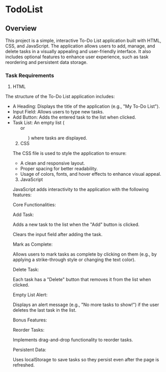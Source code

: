 # TodoList
## Overview
This project is a simple, interactive To-Do List application built with HTML, CSS, and JavaScript. The application allows users to add, manage, and delete tasks in a visually appealing and user-friendly interface. It also includes optional features to enhance user experience, such as task reordering and persistent data storage.

### Task Requirements

1. HTML

The structure of the To-Do List application includes:
- A Heading: Displays the title of the application (e.g., "My To-Do List").
- Input Field: Allows users to type new tasks.
- Add Button: Adds the entered task to the list when clicked.
- Task List: An empty list (<ul> or <ol>) where tasks are displayed.
2. CSS

The CSS file is used to style the application to ensure:

- A clean and responsive layout.
- Proper spacing for better readability.
- Usage of colors, fonts, and hover effects to enhance visual appeal.

3. JavaScript

JavaScript adds interactivity to the application with the following features:

Core Functionalities:

Add Task:

Adds a new task to the list when the "Add" button is clicked.

Clears the input field after adding the task.

Mark as Complete:

Allows users to mark tasks as complete by clicking on them (e.g., by applying a strike-through style or changing the text color).

Delete Task:

Each task has a "Delete" button that removes it from the list when clicked.

Empty List Alert:

Displays an alert message (e.g., "No more tasks to show!") if the user deletes the last task in the list.

Bonus Features:

Reorder Tasks:

Implements drag-and-drop functionality to reorder tasks.

Persistent Data:

Uses localStorage to save tasks so they persist even after the page is refreshed.
